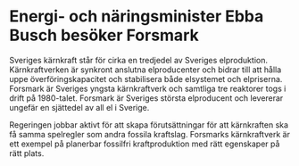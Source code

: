 # Energi- och näringsminister Ebba Busch besöker Forsmark

Sveriges kärnkraft står för cirka en tredjedel av Sveriges elproduktion. Kärnkraftverken är synkront anslutna elproducenter och bidrar till att hålla uppe överföringskapacitet och stabilisera både elsystemet och elpriserna. Forsmark är Sveriges yngsta kärnkraftverk och samtliga tre reaktorer togs i drift på 1980\-talet. Forsmark är Sveriges största elproducent och levererar ungefär en sjättedel av all el i Sverige.

Regeringen jobbar aktivt för att skapa förutsättningar för att kärnkraften ska få samma spelregler som andra fossila kraftslag. Forsmarks kärnkraftverk är ett exempel på planerbar fossilfri kraftproduktion med rätt egenskaper på rätt plats.
